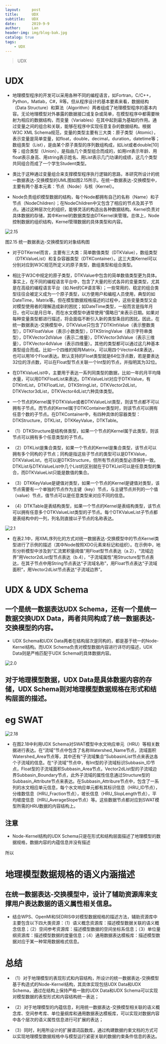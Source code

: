 ```yaml
---
layout:     post
title:      UDX
subtitle:   UDX
date:       2019-9-9
author:     Lan
header-img: img/blog-bak.jpg
catalog: true
tags:
    - UDX
---
```

>UDX

# UDX

- 地理模型程序的开发可以采用各种不同的编程语言，如Fortran，C/C++，Python，Matlab，C#，R等。但从程序设计的基本要素来看，数据结构（Data Structure）和算法（Algorithm）两者组成了地理模型程序的基本内容。无论地理模型对外暴露的数据接口或复杂或简单，在模型程序中都需要映射为相应的数据结构，而变量（Variables）在其中起到最为基础的作用。通过变量之间的组合和关联，能够在程序中实现任意复杂的数据结构。根据W3C XML Schema规范，变量的类型主要有三大类：原子类型（Atomic），表示变量是简单变量，如float，double，decimal，duration，datetime等；数组类型（List），是由某个原子类型的序列数组构成，如List<double>或者double[10]等；组合类型（Union），是指由几个类型组合而成的，如用int表示年龄、用float表示身高、用string表示姓名、用List<int>表示几门功课的成绩，这几个类型共同组合而成了一个学生Student类型。

- 类比于这种通过变量组合来支撑模型程序执行逻辑的思路，本研究所设计的统一数据表达-交换模型的UML图如图2.15所示。在统一数据表达-交换模型中，主要有两个基本元素：节点（Node）与核（Kernel）。

- Node负责组织模型数据的结构，每个Node都拥有自己的名称（Name）和子节点（NodeChildren）；在NodeChildren中又包含了相应的节点及其子节点。通过这种层次化的组织，能够灵活的构造出各种数据结构。Kernel负责对具体数据的存储，其中Kernel的数据类型由DTKernel来管理。总体上，Node控制数据的组织结构，Kernel管理数据的具体类型和内容。

![2.15](/img/blogimgs/19-9-9-UDX01.png)

图2.15 统一数据表达-交换模型的对象结构图

- 对于DTKernel而言，主要有三大类：简单数值类型（DTKValue），数组类型（DTKValueList）和复杂容器类型（DTKContainer）。这三大类Kernel可以分别对应到W3C规范所定义的原子类型，数组类型和组合类型。

- 相比于W3C中规定的原子类型，DTKValue中包含的简单数值类型更为具体。事实上，在不同的编程语言平台中，包含了大量的形式各异的变量类型，尤其是在高级的编程语言平台（如.Net的C#语言等）；一些常用的、稳定的组合类型往往会被定义成为一个原子类型，以方便用户和编程人员使用，典型的如DateTime，Matrix等。但在模型数据规格描述的过程中，这些变量类型又会对模型使用者的理解造成新的困扰；如DateTime类型，一般而言是指年月日，也可以是月日年，而在水文模型中通常使用“儒略日”来表示日期。如果对每种变量类型都进行描述，将会面临不断引入新的类型条目的困扰。因此，在统一数据表达-交换模型中，DTKValue只包含了DTKIntValue（表示整数类型），DTKFloatValue（表示小数类型），DTKStringValue（表示字符串类型），DTKVector2dValue（表示二维量），DTKVector3dValue（表示三维量），DTKVector4dValue（表示四维量）。其他的类型都可以通过这几种基本类型组合而成。比如一个四维的矩阵Matrix，可以用四个Vector4d来表达，也可以用16个Float表达。默认支持的Float类型就是64位浮点数，若是要表达32位的浮点数，可以在Float型节点关联一个Int型的节点，并指明其为32位。

- 在DTKValueList中，主要用于表达一系列同类型的数据，比如一年的月平均降水量，可以用DTKFloatList来表达。DTKValueList对应于DTKValue，有DTKIntList，DTKFloatList，DTKStringList，DTKVector2dList，DTKVector3dList，DTKVector4dList六种具体类型。

- 一个节点的Kernel属于DTKValue或者DTKValueList类型，则该节点都不可以拥有子节点。而节点的Kernel属于DTKContainer类型时，则该节点可以拥有任意个数的子节点。在DTKContainer中，有四种具体的容器类型：DTKStructure，DTKList，DTKKeyValue，DTKTable。

- （1）DTKStructure是结构体类型，如果一个节点的Kernel属于此类型，则该节点可以拥有多个任意类型的子节点。
- （2）DTKList是集合类型，如果一个节点的Kernel是集合类型，该节点可以拥有多个同构的子节点；同构是指这些子节点的类型可以是DTKValue，DTKValueList，也可以是DTKStructure，但所有节点的类型必须保持一致。DTKList与DTKValueList中几个List的区别就在于DTKList可以是任意类型的集合，而DTKValueList只能是数值的集合。
- （3）DTKKeyValue是键值对类型，如果一个节点的Kernel是键值对类型，该节点需要有一个单独的节点作为主键（key）节点，与主键节点并列的一个值（value）节点，值节点可以是任意类型来对应不同的信息。
- （4）DTKTable是表结构类型，如果一个节点的Kernel是表结构类型，该节点可以拥有任意多个DTKValueList类型的子节点。每个DTKValueList子节点都是表结构中的一列，列名则直接以子节点的名称表达。



![2.1](/img/blogimgs/19-9-9-UDX2.png)

- 在表2.1中，用XML序列化的方式对统一数据表达-交换模型中的节点Kernel类型进行了示例的描述（其中Node按照XDO元素来标记和组织）。在示例中，地形分析模型中涉及到“汇流累积量阈值”用Float型节点表达（a.2），“流域边界”用Vector2dList型节点表达（b.4），“子流域属性”用Structure型节点表达，在其子节点中用String节点表达“子流域名称”，用Float节点表达“子流域面积”，用Vector2dList节点表达“子流域边界”。




# UDX & UDX Schema


## 一个是统一数据表达UDX Schema，还有一个是统一数据交换UDX Data，两者共同构成了统一数据表达-交换模型的内容。

- UDX Schema和UDX Data两者在结构层次是同构的，都是基于统一的Node-Kernel结构。而UDX Schema负责对模型数据内容进行详尽的描述，UDX Data则是严格匹配于UDX Schema的具体数据内容。


![2.0](/img/blogimgs/19-9-9-udx3.png)

## 对于地理模型数据，UDX Data是具体数据内容的存储，UDX Schema则对地理模型数据规格在形式和结构层面的描述。

# eg SWAT

![2.18](/img/blogimgs/19-9-9-UDX4.png)

- 在图2.18中利用UDX Schema对SWAT模型中水文响应单元（HRU）等相关数据进行表达。在“流域”节点中包含了名称Watershed_Name节点，流域面积Watershed_Area节点等，其中还有“子流域集合”SubbasinList节点来表达各个子流域的信息。在“子流域”节点中，有Int型的子流域标识Subbasin_ID节点，Float型的子流域面积Subbasin_Area节点，Vector2dList型的子流域边界Subbasin_Boundary节点，此外子流域的属性信息通过Structure型的Subbasin_Attribute节点来表达。在Subbasin_Attribure节点中，包含了一系列的水文相应单元信息，每个水文响应单元都有其标识信息（HRU_ID节点），分维数信息（HRU_Fraction节点），坡长信息（HRU_SlopLength节点），平均坡度信息（HRU_AverageSlope节点）等。这些数据节点都对应到SWAT模型所需的HRU数据的内容结构上。

## 注意
- Node-Kernel结构的UDX Schema只是在形式和结构层面描述了地理模型的数据规格，数据内容的内蕴信息并没有描述

所以
# 地理模型数据规格的语义内涵描述

## 在统一数据表达-交换模型中，设计了辅助资源库来支撑用户表达数据的语义属性相关信息。

- 结合WPS、OpenMI和SEDRIS中对模型数据规格的描述方法，辅助资源库中主要包含以下四大类资源：（1）语义概念资源库：描述模型数据关联的语义概念信息；（2）空间参考资源库：描述模型数据的空间坐标系信息；（3）单位量纲资源库：描述模型数据的度量信息；（4）通用数据表达模板库：描述模型数据对应于某一种常用数据格式信息。

# 总结

- （1）对于地理模型的表现形式和内容结构，所设计的统一数据表达-交换模型基于构造式的Node-Kernel结构，其具体实现包括UDX Data和UDX Schema，通过在结构上保持严格一致的UDX Data和UDX Schema可以实现对模型数据的表型形式和内容结构统一表达；

- （2）对于地理模型的内蕴信息，利用统一数据表达-交换模型相关联的语义概念库、空间参考库、单位量纲库和通用数据表达模板库，可以实现对数据内容中各个层次的语义属性信息进行可扩展的表达；

- （3）同时，利用所设计的扩展谓词函数库，通过构建数据约束文档的方式可以实现地理模型数据规格中与模型运行紧密关联的数据约束条件信息的表达。